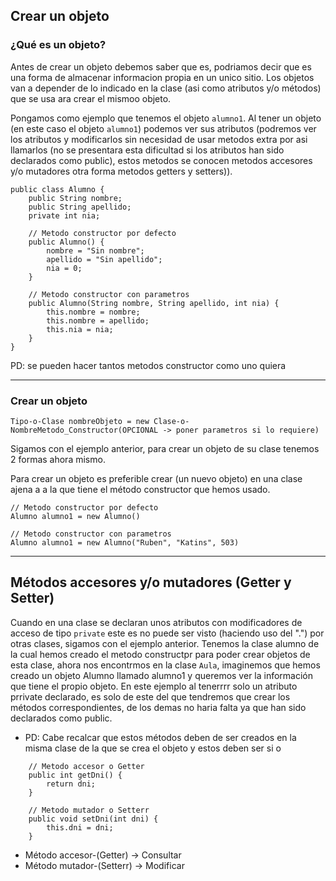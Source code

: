 ## Crear un objeto

### ¿Qué es un objeto?
Antes de crear un objeto debemos saber que es, podriamos decir que es una forma de almacenar informacion propia en un unico sitio.
Los objetos van a depender de lo indicado en la clase (asi como atributos y/o métodos) que se usa ara crear el mismoo objeto.

Pongamos como ejemplo que tenemos el objeto ```alumno1```. Al tener un objeto (en este caso el objeto ```alumno1```) podemos ver sus atributos (podremos ver los atributos y modificarlos sin necesidad de usar metodos extra por asi llamarlos (no se presentara esta dificultad si los atributos han sido declarados como public), estos metodos se conocen metodos accesores y/o mutadores otra forma metodos getters y setters)).
```
public class Alumno {
    public String nombre;
    public String apellido;
    private int nia;

    // Metodo constructor por defecto
    public Alumno() {
        nombre = "Sin nombre";
        apellido = "Sin apellido";
        nia = 0;
    }

    // Metodo constructor con parametros
    public Alumno(String nombre, String apellido, int nia) {
        this.nombre = nombre;
        this.nombre = apellido;
        this.nia = nia;
    }
}
```

PD: se pueden hacer tantos metodos constructor como uno quiera

---
### Crear un objeto
```Tipo-o-Clase nombreObjeto = new Clase-o-NombreMetodo_Constructor(OPCIONAL -> poner parametros si lo requiere)```

Sigamos con el ejemplo anterior, para crear un objeto de su clase tenemos 2 formas ahora mismo.

Para crear un objeto es preferible crear (un nuevo objeto) en una clase ajena a a la que tiene el método constructor que hemos usado.

```
// Metodo constructor por defecto
Alumno alumno1 = new Alumno()
```
```
// Metodo constructor con parametros
Alumno alumno1 = new Alumno("Ruben", "Katins", 503)
```

---
## Métodos accesores y/o mutadores (Getter y Setter)
Cuando en una clase se declaran unos atributos con modificadores de acceso de tipo ```private``` este es no puede ser visto (haciendo uso del ".") por otras clases, sigamos con el ejemplo anterior.
Tenemos la clase alumno de la cual hemos creado el metodo constructpr para poder crear objetos de esta clase, ahora nos encontrmos en la clase ```Aula```, imaginemos que hemos creado un objeto Alumno llamado alumno1 y queremos ver la información que tiene el propio objeto.
En este ejemplo al tenerrrr solo un atributo prrivate declarado, es solo de este del que tendremos que crear los métodos correspondientes, de los demas no haria falta ya que han sido declarados como public.

+ PD: Cabe recalcar que estos métodos deben de ser creados en la misma clase de la que se crea el objeto y estos deben ser si o 

```
    // Metodo accesor o Getter
    public int getDni() {
        return dni;
    }

    // Metodo mutador o Setterr
    public void setDni(int dni) {
        this.dni = dni;
    }
```

+ Método accesor-(Getter) -> Consultar
+ Método mutador-(Setterr) -> Modificar
